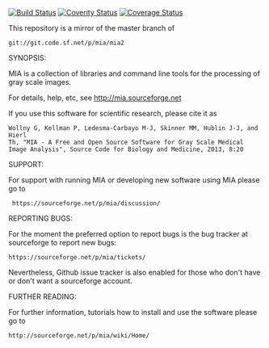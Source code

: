 
[![Build Status](https://travis-ci.org/gerddie/mia.svg?branch=master)](https://travis-ci.org/gerddie/mia)
[![Coverity Status](https://scan.coverity.com/projects/1013/badge.svg)](https://scan.coverity.com/projects/medical-image-analysis)
[![Coverage Status](https://coveralls.io/repos/github/gerddie/mia/badge.svg?branch=master)](https://coveralls.io/github/gerddie/mia?branch=master)

This repository is a mirror of the master branch of

    git://git.code.sf.net/p/mia/mia2

SYNOPSIS: 

MIA is a collection of libraries and command line tools for the processing 
of gray scale images. 

For details, help, etc, see http://mia.sourceforge.net

If you use this software for scientific research, please cite it as 

    Wollny G, Kellman P, Ledesma-Carbayo M-J, Skinner MM, Hublin J-J, and Hierl
    Th, "MIA - A Free and Open Source Software for Gray Scale Medical 
    Image Analysis", Source Code for Biology and Medicine, 2013, 8:20

SUPPORT: 

For support with running MIA or developing new software using MIA please go to 

     https://sourceforge.net/p/mia/discussion/

REPORTING BUGS:
 
For the moment the preferred option to report bugs is the bug tracker at sourceforge to report new bugs: 

    https://sourceforge.net/p/mia/tickets/

Nevertheless, Github issue tracker is also enabled for those who don't have or don't want a sourceforge account. 

FURTHER READING:

For further information, tutorials how to install and use the software please go to 

    http://sourceforge.net/p/mia/wiki/Home/

